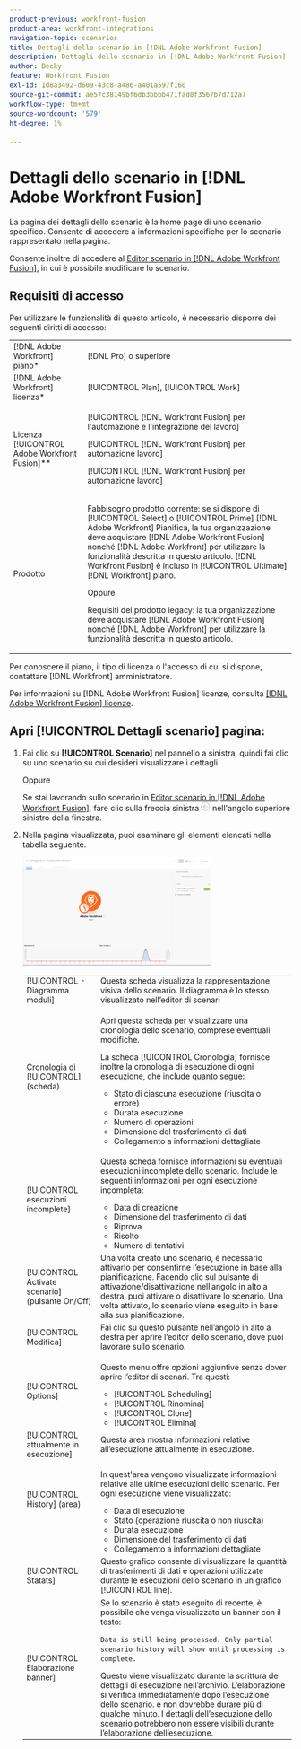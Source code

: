 ```yaml
---
product-previous: workfront-fusion
product-area: workfront-integrations
navigation-topic: scenarios
title: Dettagli dello scenario in [!DNL Adobe Workfront Fusion]
description: Dettagli dello scenario in [!DNL Adobe Workfront Fusion]
author: Becky
feature: Workfront Fusion
exl-id: 1d8a3492-d609-43c8-a486-a401a597f160
source-git-commit: ae57c38149bf6db3bbbb471fad8f3567b7d712a7
workflow-type: tm+mt
source-wordcount: '579'
ht-degree: 1%

---
```


# Dettagli dello scenario in [!DNL Adobe Workfront Fusion]

La pagina dei dettagli dello scenario è la home page di uno scenario specifico. Consente di accedere a informazioni specifiche per lo scenario rappresentato nella pagina.

Consente inoltre di accedere al [Editor scenario in [!DNL Adobe Workfront Fusion]](../../workfront-fusion/scenarios/scenario-editor.md), in cui è possibile modificare lo scenario.

## Requisiti di accesso

Per utilizzare le funzionalità di questo articolo, è necessario disporre dei seguenti diritti di accesso:

<table style="table-layout:auto">  
 <col> 
 <col> 
 <tbody> 
  <tr> 
    <td role="rowheader">[!DNL Adobe Workfront] piano*</td> 
   <td> <p>[!DNL Pro] o superiore</p> </td> 
  </tr> 
  <tr data-mc-conditions=""> 
   <td role="rowheader">[!DNL Adobe Workfront] licenza*</td> 
   <td> <p>[!UICONTROL Plan], [!UICONTROL Work]</p> </td> 
  </tr> 
  <tr> 
   <td role="rowheader">Licenza [!UICONTROL Adobe Workfront Fusion]**</td> 
   <td> <p>[!UICONTROL [!DNL Workfront Fusion] per l'automazione e l'integrazione del lavoro] </p><p>[!UICONTROL [!DNL Workfront Fusion] per automazione lavoro] </p><p>[!UICONTROL [!DNL Workfront Fusion] per automazione lavoro]</p>   </td> 
  </tr> 
  <tr> 
   <td role="rowheader">Prodotto</td> 
   <td>
   <p>Fabbisogno prodotto corrente: se si dispone di [!UICONTROL Select] o [!UICONTROL Prime] [!DNL Adobe Workfront] Pianifica, la tua organizzazione deve acquistare [!DNL Adobe Workfront Fusion] nonché [!DNL Adobe Workfront] per utilizzare la funzionalità descritta in questo articolo. [!DNL Workfront Fusion] è incluso in [!UICONTROL Ultimate] [!DNL Workfront] piano.</p>
   <p>Oppure</p>
   <p>Requisiti del prodotto legacy: la tua organizzazione deve acquistare [!DNL Adobe Workfront Fusion] nonché [!DNL Adobe Workfront] per utilizzare la funzionalità descritta in questo articolo.</p>
   </td> 
  </tr> 
 </tbody> 
</table>

Per conoscere il piano, il tipo di licenza o l&#39;accesso di cui si dispone, contattare [!DNL Workfront] amministratore.

Per informazioni su [!DNL Adobe Workfront Fusion] licenze, consulta [[!DNL Adobe Workfront Fusion] licenze](../../workfront-fusion/get-started/license-automation-vs-integration.md).

## Apri [!UICONTROL Dettagli scenario] pagina:

1. Fai clic su **[!UICONTROL Scenario]** nel pannello a sinistra, quindi fai clic su uno scenario su cui desideri visualizzare i dettagli.

   Oppure

   Se stai lavorando sullo scenario in [Editor scenario in [!DNL Adobe Workfront Fusion]](../../workfront-fusion/scenarios/scenario-editor.md), fare clic sulla freccia sinistra ![](assets/exit-editing-arrow.png) nell&#39;angolo superiore sinistro della finestra.

1. Nella pagina visualizzata, puoi esaminare gli elementi elencati nella tabella seguente.

   ![](assets/scenario-detail-350x207.png)

   <table style="table-layout:auto"> 
    <col> 
    <col> 
    <tbody> 
     <tr> 
      <td role="rowheader">[!UICONTROL - Diagramma moduli] </td> 
      <td>Questa scheda visualizza la rappresentazione visiva dello scenario. Il diagramma è lo stesso visualizzato nell’editor di scenari</td> 
     </tr> 
     <tr> 
      <td role="rowheader">Cronologia di [!UICONTROL] (scheda) </td> 
      <td> <p>Apri questa scheda per visualizzare una cronologia dello scenario, comprese eventuali modifiche. </p> <p>La scheda [!UICONTROL Cronologia] fornisce inoltre la cronologia di esecuzione di ogni esecuzione, che include quanto segue:</p> 
       <ul> 
        <li>Stato di ciascuna esecuzione (riuscita o errore)</li> 
        <li>Durata esecuzione</li> 
        <li>Numero di operazioni</li> 
        <li>Dimensione del trasferimento di dati</li> 
        <li>Collegamento a informazioni dettagliate</li> 
       </ul> </td> 
     </tr> 
     <tr> 
      <td role="rowheader">[!UICONTROL esecuzioni incomplete]</td> 
      <td> <p>Questa scheda fornisce informazioni su eventuali esecuzioni incomplete dello scenario. Include le seguenti informazioni per ogni esecuzione incompleta:</p> 
       <ul> 
        <li>Data di creazione</li> 
        <li>Dimensione del trasferimento di dati</li> 
        <li>Riprova</li> 
        <li>Risolto</li> 
        <li>Numero di tentativi</li> 
       </ul> </td> 
     </tr> 
     <tr> 
      <td role="rowheader">[!UICONTROL Activate scenario] (pulsante On/Off)</td> 
      <td>Una volta creato uno scenario, è necessario attivarlo per consentirne l’esecuzione in base alla pianificazione. Facendo clic sul pulsante di attivazione/disattivazione nell’angolo in alto a destra, puoi attivare o disattivare lo scenario. Una volta attivato, lo scenario viene eseguito in base alla sua pianificazione.</td> 
     </tr> 
     <tr> 
      <td role="rowheader">[!UICONTROL Modifica]</td> 
      <td>Fai clic su questo pulsante nell’angolo in alto a destra per aprire l’editor dello scenario, dove puoi lavorare sullo scenario.</td> 
     </tr> 
     <tr> 
      <td role="rowheader">[!UICONTROL Options]</td> 
      <td> <p>Questo menu offre opzioni aggiuntive senza dover aprire l’editor di scenari. Tra questi:</p> 
       <ul> 
        <li>[!UICONTROL Scheduling]</li> 
        <li>[!UICONTROL Rinomina]</li> 
        <li>[!UICONTROL Clone]</li> 
        <li>[!UICONTROL Elimina]</li> 
       </ul> </td> 
     </tr> 
     <tr> 
      <td role="rowheader">[!UICONTROL attualmente in esecuzione]</td> 
      <td>Questa area mostra informazioni relative all’esecuzione attualmente in esecuzione.</td> 
     </tr> 
     <tr> 
      <td role="rowheader"> <p>[!UICONTROL History] (area)</p> <p> </p> </td> 
      <td> <p>In quest'area vengono visualizzate informazioni relative alle ultime esecuzioni dello scenario. Per ogni esecuzione viene visualizzato:</p> 
       <ul> 
        <li>Data di esecuzione</li> 
        <li>Stato (operazione riuscita o non riuscita)</li> 
        <li>Durata esecuzione</li> 
        <li>Dimensione del trasferimento di dati</li> 
        <li>Collegamento a informazioni dettagliate</li> 
       </ul> </td> 
     </tr> 
     <tr> 
      <td role="rowheader"> <p>[!UICONTROL Statats]</p>  </td> 
      <td>Questo grafico consente di visualizzare la quantità di trasferimenti di dati e operazioni utilizzate durante le esecuzioni dello scenario in un grafico [!UICONTROL line].</td> 
     </tr> 
     <tr> 
      <td role="rowheader"> <p>[!UICONTROL Elaborazione banner]</p>  </td> 
      <td>Se lo scenario è stato eseguito di recente, è possibile che venga visualizzato un banner con il testo:<p><code>Data is still being processed. Only partial scenario history will show until processing is complete.</code></p>Questo viene visualizzato durante la scrittura dei dettagli di esecuzione nell’archivio. L’elaborazione si verifica immediatamente dopo l’esecuzione dello scenario. e non dovrebbe durare più di qualche minuto. I dettagli dell’esecuzione dello scenario potrebbero non essere visibili durante l’elaborazione dell’esecuzione.</td> 
     </tr> 
    </tbody> 
   </table>

